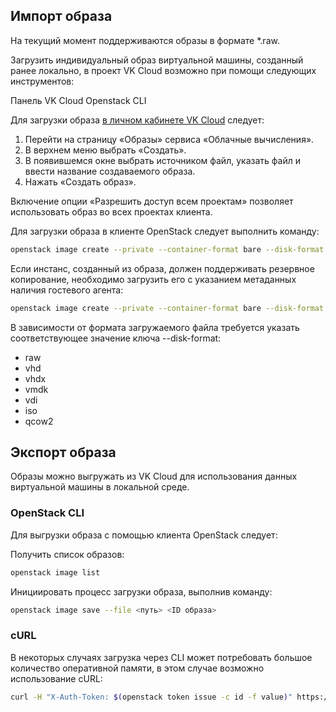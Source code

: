 ## Импорт образа

<warn>

На текущий момент поддерживаются образы в формате \*.raw.

</warn>

Загрузить индивидуальный образ виртуальной машины, созданный ранее локально, в проект VK Cloud возможно при помощи следующих инструментов:

<tabs>
<tablist>
<tab>Панель VK Cloud</tab>
<tab>Openstack CLI</tab>
</tablist>
<tabpanel>

Для загрузки образа [в личном кабинете VK Cloud](https://mcs.mail.ru/app/services/infra/servers/) следует:

1. Перейти на страницу «Образы» сервиса «Облачные вычисления».
2. В верхнем меню выбрать «Создать».
3. В появившемся окне выбрать источником файл, указать файл и ввести название создаваемого образа.
4. Нажать «Создать образ».

<warn>

Включение опции «Разрешить доступ всем проектам» позволяет использовать образ во всех проектах клиента.

</warn>

</tabpanel>
<tabpanel>

Для загрузки образа в клиенте OpenStack следует выполнить команду:

```bash
openstack image create --private --container-format bare --disk-format raw --property store=s3 --file <файл.raw> <название_образа>
```

Если инстанс, созданный из образа, должен поддерживать резервное копирование, необходимо загрузить его с указанием метаданных наличия гостевого агента:

```bash
openstack image create --private --container-format bare --disk-format raw --file <файл.raw> --property hw_qemu_guest_agent=yes --property store=s3 --property os_require_quiesce=yes <название_образа>
```

В зависимости от формата загружаемого файла требуется указать соответствующее значение ключа --disk-format:

- raw
- vhd
- vhdx
- vmdk
- vdi
- iso
- qcow2

</tabpanel>
</tabs>

## Экспорт образа

Образы можно выгружать из VK Cloud для использования данных виртуальной машины в локальной среде.

### OpenStack CLI

Для выгрузки образа с помощью клиента OpenStack следует:

Получить список образов:

```bash
openstack image list
```

Инициировать процесс загрузки образа, выполнив команду:

```bash
openstack image save --file <путь> <ID образа>
```

### cURL

В некоторых случаях загрузка через CLI может потребовать большое количество оперативной памяти, в этом случае возможно использование cURL:

```bash
curl -H "X-Auth-Token: $(openstack token issue -c id -f value)" https://infra.mail.ru:9292/v2/images/<IMAGE_ID>/file --output <output_filename>
```
